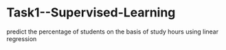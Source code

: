 # Task1--Supervised-Learning
predict the percentage of students on the basis of study hours using linear regression
